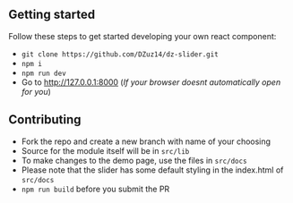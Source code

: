 ## Getting started

Follow these steps to get started developing your own react component:

- `git clone https://github.com/DZuz14/dz-slider.git`
- `npm i`
- `npm run dev`
- Go to http://127.0.0.1:8000 (_If your browser doesnt automatically open for you_)

## Contributing

- Fork the repo and create a new branch with name of your choosing
- Source for the module itself will be in `src/lib`
- To make changes to the demo page, use the files in `src/docs`
- Please note that the slider has some default styling in the index.html of `src/docs`
- `npm run build` before you submit the PR
